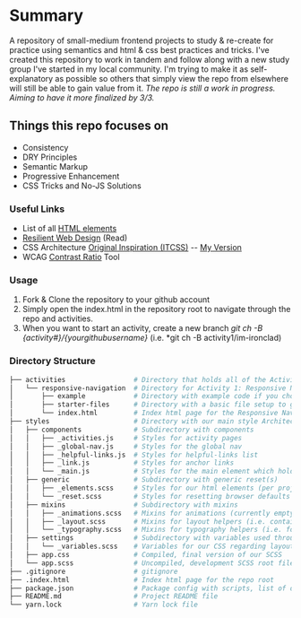 # Summary

A repository of small-medium frontend projects to study & re-create for practice using semantics and html & css best practices and tricks. I've created this repository to work in tandem and follow along with a new study group I've started in my local community. I'm trying to make it as self-explanatory as possible so others that simply view the repo from elsewhere will still be able to gain value from it. *The repo is still a work in progress. Aiming to have it more finalized by 3/3.*

## Things this repo focuses on

* Consistency
* DRY Principles
* Semantic Markup
* Progressive Enhancement
* CSS Tricks and No-JS Solutions

### Useful Links

* List of all [HTML elements](https://developer.mozilla.org/en-US/docs/Web/HTML/Element)
* [Resilient Web Design](https://resilientwebdesign.com) (Read)
* CSS Architecture [Original Inspiration (ITCSS)](https://www.xfive.co/blog/itcss-scalable-maintainable-css-architecture/) -- [My Version](https://github.com/im-ironclad/ironclad-gulp-starterkit)
* WCAG [Contrast Ratio](https://contrast-ratio.com/) Tool

### Usage

1. Fork & Clone the repository to your github account
2. Simply open the index.html in the repository root to navigate through the repo and activities.
3. When you want to start an activity, create a new branch *git ch -B {activity#}/{yourgithubusername}* (i.e. *git ch -B activity1/im-ironclad)

### Directory Structure

```bash
├── activities                 # Directory that holds all of the Activities
│   └── responsive-navigation  # Directory for Activity 1: Responsive Navigation
│       ├── example            # Directory with example code if you choose to reference it, try not to until you have to!
│       ├── starter-files      # Directory with a basic file setup to get you started with the activity
│       └── index.html         # Index html page for the Responsive Navigation activity
├── styles                     # Directory with our main style Architecture (This affects everything but the activity example and starter files)
│   ├── components             # Subdirectory with components
│   │   ├── _activities.js     # Styles for activity pages
│   │   ├── _global-nav.js     # Styles for the global nav
│   │   ├── _helpful-links.js  # Styles for helpful-links list
│   │   ├── _link.js           # Styles for anchor links
│   │   └── _main.js           # Styles for the main element which holds all content
│   ├── generic                # Subdirectory with generic reset(s)
│   │   ├── _elements.scss     # Styles for our html elements (per project design, if applicable)
│   │   └── _reset.scss        # Styles for resetting browser defaults
│   ├── mixins                 # Subdirectory with mixins
│   │   ├── _animations.scss   # Mixins for animations (currently empty)
│   │   ├── _layout.scss       # Mixins for layout helpers (i.e. container() mixin)
│   │   └── _typography.scss   # Mixins for typography helpers (i.e. font-size() mixin)
│   ├── settings               # Subdirectory with variables used throughout our styles
│   │   └── _variables.scss    # Variables for our CSS regarding layout, spacing, colors and font styles
│   ├── app.css                # Compiled, final version of our SCSS
│   └── app.scss               # Uncompiled, development SCSS root file
├── .gitignore                 # gitignore
├── .index.html                # Index html page for the repo root
├── package.json               # Package config with scripts, list of dependencies etc.
├── README.md                  # Project README file
└── yarn.lock                  # Yarn lock file
```